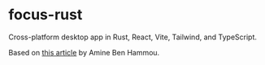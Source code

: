 # focus-rust
Cross-platform desktop app in Rust, React, Vite, Tailwind, and TypeScript.

Based on [this article]( https://betterprogramming.pub/how-i-created-the-focus-app-using-react-and-rust-fd8fd072d1a7) by Amine Ben Hammou.
